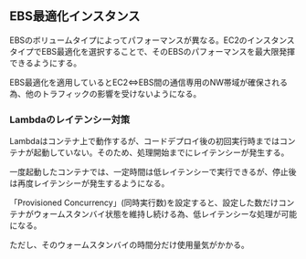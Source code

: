 ## EBS最適化インスタンス
EBSのボリュームタイプによってパフォーマンスが異なる。EC2のインスタンスタイプでEBS最適化を選択することで、そのEBSのパフォーマンスを最大限発揮できるようにする。

EBS最適化を適用しているとEC2⇔EBS間の通信専用のNW帯域が確保される為、他のトラフィックの影響を受けないようになる。

### Lambdaのレイテンシー対策
Lambdaはコンテナ上で動作するが、コードデプロイ後の初回実行時まではコンテナが起動していない。そのため、処理開始までにレイテンシーが発生する。

一度起動したコンテナでは、一定時間は低レイテンシーで実行できるが、停止後は再度レイテンシーが発生するようになる。

「Provisioned Concurrency」(同時実行数)を設定すると、設定した数だけコンテナがウォームスタンバイ状態を維持し続ける為、低レイテンシーな処理が可能になる。

ただし、そのウォームスタンバイの時間分だけ使用量気がかかる。

